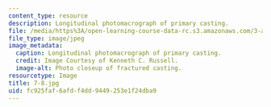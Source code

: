 ```yaml
---
content_type: resource
description: Longitudinal photomacrograph of primary casting.
file: /media/https%3A/open-learning-course-data-rc.s3.amazonaws.com/3-a27-case-studies-in-forensic-metallurgy-fall-2007/fc925faf6afdf4dd9449253e1f24dba9_7-8.jpg
file_type: image/jpeg
image_metadata:
  caption: Longitudinal photomacrograph of primary casting.
  credit: Image Courtesy of Kenneth C. Russell.
  image-alt: Photo closeup of fractured casting.
resourcetype: Image
title: 7-8.jpg
uid: fc925faf-6afd-f4dd-9449-253e1f24dba9
---
```

